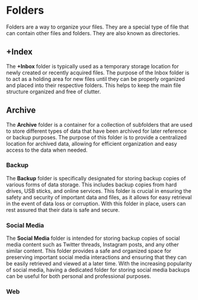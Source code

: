 # Folders

Folders are a way to organize your files. They are a special type of file that can contain other files and folders. They are also known as directories.

## +Index
The **+Inbox** folder is typically used as a temporary storage location for newly created or recently acquired files.
The purpose of the Inbox folder is to act as a holding area for new files until they can be properly organized and placed into their respective folders. This helps to keep the main file structure organized and free of clutter.

## Archive
The **Archive** folder is a container for a collection of subfolders that are used to store different types of data that have been archived for later reference or backup purposes. The purpose of this folder is to provide a centralized location for archived data, allowing for efficient organization and easy access to the data when needed.

### Backup
The **Backup** folder is specifically designated for storing backup copies of various forms of data storage. This includes backup copies from hard drives, USB sticks, and online services. This folder is crucial in ensuring the safety and security of important data and files, as it allows for easy retrieval in the event of data loss or corruption. With this folder in place, users can rest assured that their data is safe and secure.

### Social Media
The **Social Media** folder is intended for storing backup copies of social media content such as Twitter threads, Instagram posts, and any other similar content. This folder provides a safe and organized space for preserving important social media interactions and ensuring that they can be easily retrieved and viewed at a later time. With the increasing popularity of social media, having a dedicated folder for storing social media backups can be useful for both personal and professional purposes.

### Web